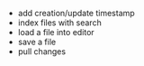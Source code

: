 - add creation/update timestamp
- index files with search
- load a file into editor
- save a file
- pull changes
